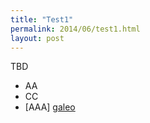 ```yaml
---
title: "Test1"
permalink: 2014/06/test1.html
layout: post
---
```


TBD 

* AA
* CC
* [AAA] [galeo]

<!-- Link definition -->
[galeo]: https://twitter.com/galeoconsulting "Galeo twitter"
